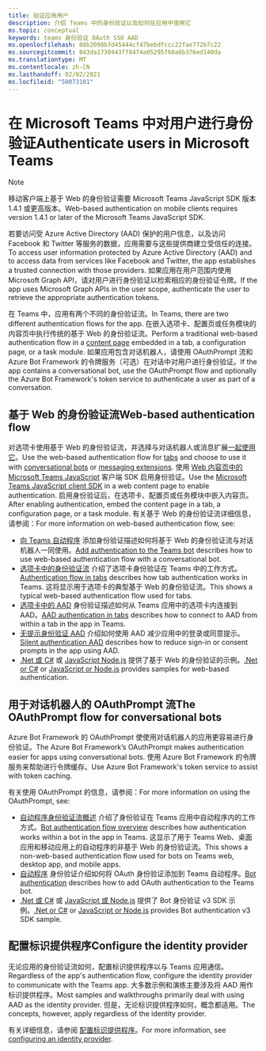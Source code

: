 ```yaml
---
title: 验证应用用户
description: 介绍 Teams 中的身份验证以及如何在应用中使用它
ms.topic: conceptual
keywords: teams 身份验证 OAuth SSO AAD
ms.openlocfilehash: 88b2098b7d45444cf47bebdfccc22fae772b7c22
ms.sourcegitcommit: 843da1730443ff8474a05295f60a6b376ed140da
ms.translationtype: MT
ms.contentlocale: zh-CN
ms.lasthandoff: 02/02/2021
ms.locfileid: "50073101"
---
```

# <a name="authenticate-users-in-microsoft-teams"></a><span data-ttu-id="7ab58-104">在 Microsoft Teams 中对用户进行身份验证</span><span class="sxs-lookup"><span data-stu-id="7ab58-104">Authenticate users in Microsoft Teams</span></span>

> [!NOTE]
> <span data-ttu-id="7ab58-105">移动客户端上基于 Web 的身份验证需要 Microsoft Teams JavaScript SDK 版本 1.4.1 或更高版本。</span><span class="sxs-lookup"><span data-stu-id="7ab58-105">Web-based authentication on mobile clients requires version 1.4.1 or later of the Microsoft Teams JavaScript SDK.</span></span>

<span data-ttu-id="7ab58-106">若要访问受 Azure Active Directory (AAD) 保护的用户信息，以及访问 Facebook 和 Twitter 等服务的数据，应用需要与这些提供商建立受信任的连接。</span><span class="sxs-lookup"><span data-stu-id="7ab58-106">To access user information protected by Azure Active Directory (AAD) and to access data from services like Facebook and Twitter, the app establishes a trusted connection with those providers.</span></span> <span data-ttu-id="7ab58-107">如果应用在用户范围内使用 Microsoft Graph API，请对用户进行身份验证以检索相应的身份验证令牌。</span><span class="sxs-lookup"><span data-stu-id="7ab58-107">If the app uses Microsoft Graph APIs in the user scope, authenticate the user to retrieve the appropriate authentication tokens.</span></span>

<span data-ttu-id="7ab58-108">在 Teams 中，应用有两个不同的身份验证流。</span><span class="sxs-lookup"><span data-stu-id="7ab58-108">In Teams, there are two different authentication flows for the app.</span></span> <span data-ttu-id="7ab58-109">在嵌入选项卡、配置页或任务模块的内容[](~/tabs/how-to/create-tab-pages/content-page.md)页中执行传统的基于 Web 的身份验证流。</span><span class="sxs-lookup"><span data-stu-id="7ab58-109">Perform a traditional web-based authentication flow in a [content page](~/tabs/how-to/create-tab-pages/content-page.md) embedded in a tab, a configuration page, or a task module.</span></span> <span data-ttu-id="7ab58-110">如果应用包含对话机器人，请使用 OAuthPrompt 流和 Azure Bot Framework 的令牌服务（可选）在对话中对用户进行身份验证。</span><span class="sxs-lookup"><span data-stu-id="7ab58-110">If the app contains a conversational bot, use the OAuthPrompt flow and optionally the Azure Bot Framework's token service to authenticate a user as part of a conversation.</span></span>

## <a name="web-based-authentication-flow"></a><span data-ttu-id="7ab58-111">基于 Web 的身份验证流</span><span class="sxs-lookup"><span data-stu-id="7ab58-111">Web-based authentication flow</span></span>

<span data-ttu-id="7ab58-112">对选项卡使用基于 Web 的[](~/tabs/what-are-tabs.md)身份验证流，并选择与对话机器人[](~/bots/what-are-bots.md)或消息扩展[一起使用它](~/messaging-extensions/what-are-messaging-extensions.md)。</span><span class="sxs-lookup"><span data-stu-id="7ab58-112">Use the web-based authentication flow for [tabs](~/tabs/what-are-tabs.md) and choose to use it with [conversational bots](~/bots/what-are-bots.md) or [messaging extensions](~/messaging-extensions/what-are-messaging-extensions.md).</span></span> <span data-ttu-id="7ab58-113">使用 [Web 内容页中的 Microsoft Teams JavaScript](/javascript/api/overview/msteams-client) 客户端 SDK 启用身份验证。</span><span class="sxs-lookup"><span data-stu-id="7ab58-113">Use the [Microsoft Teams JavaScript client SDK](/javascript/api/overview/msteams-client) in a web content page to enable authentication.</span></span> <span data-ttu-id="7ab58-114">启用身份验证后，在选项卡、配置页或任务模块中嵌入内容页。</span><span class="sxs-lookup"><span data-stu-id="7ab58-114">After enabling authentication, embed the content page in a tab, a configuration page, or a task module.</span></span> <span data-ttu-id="7ab58-115">有关基于 Web 的身份验证流详细信息，请参阅：</span><span class="sxs-lookup"><span data-stu-id="7ab58-115">For more information on web-based authentication flow, see:</span></span>

* <span data-ttu-id="7ab58-116">[向 Teams 自动程序](~/bots/how-to/authentication/add-authentication.md) 添加身份验证描述如何将基于 Web 的身份验证流与对话机器人一同使用。</span><span class="sxs-lookup"><span data-stu-id="7ab58-116">[Add authentication to the Teams bot](~/bots/how-to/authentication/add-authentication.md) describes how to use web-based authentication flow with a conversational bot.</span></span>
* <span data-ttu-id="7ab58-117">[选项卡中的身份验证流](~/tabs/how-to/authentication/auth-flow-tab.md) 介绍了选项卡身份验证在 Teams 中的工作方式。</span><span class="sxs-lookup"><span data-stu-id="7ab58-117">[Authentication flow in tabs](~/tabs/how-to/authentication/auth-flow-tab.md) describes how tab authentication works in Teams.</span></span> <span data-ttu-id="7ab58-118">这将显示用于选项卡的典型基于 Web 的身份验证流。</span><span class="sxs-lookup"><span data-stu-id="7ab58-118">This shows a typical web-based authentication flow used for tabs.</span></span>
* <span data-ttu-id="7ab58-119">[选项卡中的 AAD](~/tabs/how-to/authentication/auth-tab-AAD.md) 身份验证描述如何从 Teams 应用中的选项卡内连接到 AAD。</span><span class="sxs-lookup"><span data-stu-id="7ab58-119">[AAD authentication in tabs](~/tabs/how-to/authentication/auth-tab-AAD.md) describes how to connect to AAD from within a tab in the app in Teams.</span></span>
* <span data-ttu-id="7ab58-120">[无提示身份验证 AAD](~/tabs/how-to/authentication/auth-silent-AAD.md) 介绍如何使用 AAD 减少应用中的登录或同意提示。</span><span class="sxs-lookup"><span data-stu-id="7ab58-120">[Silent authentication AAD](~/tabs/how-to/authentication/auth-silent-AAD.md) describes how to reduce sign-in or consent prompts in the app using AAD.</span></span>
* <span data-ttu-id="7ab58-121">[.Net 或 C#](https://github.com/OfficeDev/microsoft-teams-sample-complete-csharp) 或 [JavaScript Node.js](https://github.com/OfficeDev/microsoft-teams-sample-complete-node) 提供了基于 Web 的身份验证的示例。</span><span class="sxs-lookup"><span data-stu-id="7ab58-121">[.Net or C#](https://github.com/OfficeDev/microsoft-teams-sample-complete-csharp) or [JavaScript or Node.js](https://github.com/OfficeDev/microsoft-teams-sample-complete-node) provides samples for web-based authentication.</span></span>

## <a name="the-oauthprompt-flow-for-conversational-bots"></a><span data-ttu-id="7ab58-122">用于对话机器人的 OAuthPrompt 流</span><span class="sxs-lookup"><span data-stu-id="7ab58-122">The OAuthPrompt flow for conversational bots</span></span>

<span data-ttu-id="7ab58-123">Azure Bot Framework 的 OAuthPrompt 使使用对话机器人的应用更容易进行身份验证。</span><span class="sxs-lookup"><span data-stu-id="7ab58-123">The Azure Bot Framework’s OAuthPrompt makes authentication easier for apps using conversational bots.</span></span> <span data-ttu-id="7ab58-124">使用 Azure Bot Framework 的令牌服务来帮助进行令牌缓存。</span><span class="sxs-lookup"><span data-stu-id="7ab58-124">Use Azure Bot Framework's token service to assist with token caching.</span></span>

<span data-ttu-id="7ab58-125">有关使用 OAuthPrompt 的信息，请参阅：</span><span class="sxs-lookup"><span data-stu-id="7ab58-125">For more information on using the OAuthPrompt, see:</span></span>

* <span data-ttu-id="7ab58-126">[自动程序身份验证流概述](~/bots/how-to/authentication/auth-flow-bot.md) 介绍了身份验证在 Teams 应用中自动程序内的工作方式。</span><span class="sxs-lookup"><span data-stu-id="7ab58-126">[Bot authentication flow overview](~/bots/how-to/authentication/auth-flow-bot.md) describes how authentication works within a bot in the app in Teams.</span></span> <span data-ttu-id="7ab58-127">这显示了用于 Teams Web、桌面应用和移动应用上的自动程序的非基于 Web 的身份验证流。</span><span class="sxs-lookup"><span data-stu-id="7ab58-127">This shows a non-web-based authentication flow used for bots on Teams web, desktop app, and mobile apps.</span></span>
* <span data-ttu-id="7ab58-128">[自动程序](~/bots/how-to/authentication/add-authentication.md) 身份验证介绍如何将 OAuth 身份验证添加到 Teams 自动程序。</span><span class="sxs-lookup"><span data-stu-id="7ab58-128">[Bot authentication](~/bots/how-to/authentication/add-authentication.md) describes how to add OAuth authentication to the Teams bot.</span></span>
* <span data-ttu-id="7ab58-129">[.Net 或 C#](https://github.com/microsoft/BotBuilder-Samples/tree/master/samples/csharp_dotnetcore/46.teams-auth) 或 [JavaScript 或 Node.js](https://github.com/microsoft/BotBuilder-Samples/tree/master/samples/javascript_nodejs/46.teams-auth) 提供了 Bot 身份验证 v3 SDK 示例。</span><span class="sxs-lookup"><span data-stu-id="7ab58-129">[.Net or C#](https://github.com/microsoft/BotBuilder-Samples/tree/master/samples/csharp_dotnetcore/46.teams-auth) or [JavaScript or Node.js](https://github.com/microsoft/BotBuilder-Samples/tree/master/samples/javascript_nodejs/46.teams-auth) provides Bot authentication v3 SDK sample.</span></span>

## <a name="configure-the-identity-provider"></a><span data-ttu-id="7ab58-130">配置标识提供程序</span><span class="sxs-lookup"><span data-stu-id="7ab58-130">Configure the identity provider</span></span>

<span data-ttu-id="7ab58-131">无论应用的身份验证流如何，配置标识提供程序以与 Teams 应用通信。</span><span class="sxs-lookup"><span data-stu-id="7ab58-131">Regardless of the app's authentication flow, configure the identity provider to communicate with the Teams app.</span></span> <span data-ttu-id="7ab58-132">大多数示例和演练主要涉及将 AAD 用作标识提供程序。</span><span class="sxs-lookup"><span data-stu-id="7ab58-132">Most samples and walkthroughs primarily deal with using AAD as the identity provider.</span></span> <span data-ttu-id="7ab58-133">但是，无论标识提供程序如何，概念都适用。</span><span class="sxs-lookup"><span data-stu-id="7ab58-133">The concepts, however, apply regardless of the identity provider.</span></span>

<span data-ttu-id="7ab58-134">有关详细信息，请参阅 [配置标识提供程序](~/concepts/authentication/configure-identity-provider.md)。</span><span class="sxs-lookup"><span data-stu-id="7ab58-134">For more information, see [configuring an identity provider](~/concepts/authentication/configure-identity-provider.md).</span></span>
